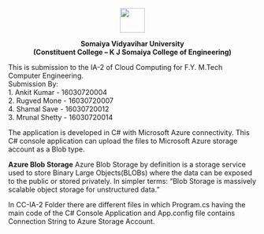 <div align="center">
<img src=https://i0.wp.com/somaiyavidyavihar.blog/wp-content/uploads/2018/10/somaiya-logo1-.jpg" width=50 height=50 >
<p><b>Somaiya Vidyavihar University<br>
(Constituent College – K J Somaiya College of Engineering)</b></p>
</div>
                                                                                                <p>This is submission to the IA-2 of Cloud Computing for F.Y. M.Tech Computer Engineering.<br>
Submission By:<br>
1. Ankit Kumar - 16030720004<br>
2. Rugved Mone - 16030720007<br>
                                                                                                4. Shamal Save - 16030720012<br>
                                                                                                3. Mrunal Shetty - 16030720014<br></p>
                                                                                                

The application is developed in C# with Microsoft Azure connectivity.
This C# console application can upload the files to Microsoft Azure storage account as a Blob type.

<b>Azure Blob Storage</b>
Azure Blob Storage by definition is a storage service used to store Binary Large Objects(BLOBs) where the data can be exposed to the public or stored privately. In simpler terms: “Blob Storage is massively scalable object storage for unstructured data.”


In CC-IA-2 Folder there are different files in which Program.cs having the main code of the C# Console Application and App.config file contains Connection String to Azure Storage Account.

